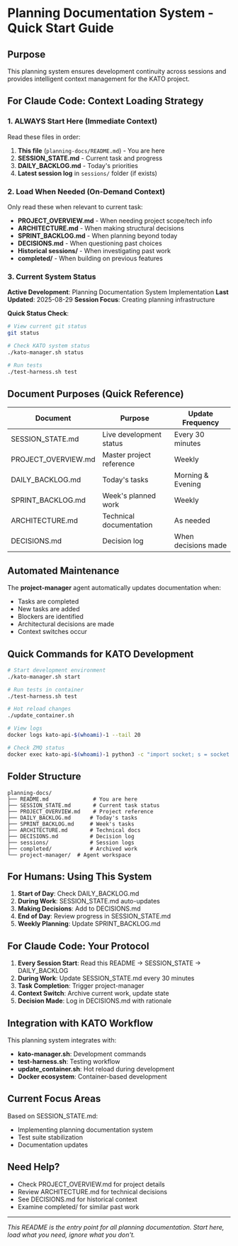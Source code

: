 # Planning Documentation System - Quick Start Guide

## Purpose
This planning system ensures development continuity across sessions and provides intelligent context management for the KATO project.

## For Claude Code: Context Loading Strategy

### 1. ALWAYS Start Here (Immediate Context)
Read these files in order:
1. **This file** (`planning-docs/README.md`) - You are here
2. **SESSION_STATE.md** - Current task and progress
3. **DAILY_BACKLOG.md** - Today's priorities
4. **Latest session log** in `sessions/` folder (if exists)

### 2. Load When Needed (On-Demand Context)
Only read these when relevant to current task:
- **PROJECT_OVERVIEW.md** - When needing project scope/tech info
- **ARCHITECTURE.md** - When making structural decisions
- **SPRINT_BACKLOG.md** - When planning beyond today
- **DECISIONS.md** - When questioning past choices
- **Historical sessions/** - When investigating past work
- **completed/** - When building on previous features

### 3. Current System Status

**Active Development**: Planning Documentation System Implementation
**Last Updated**: 2025-08-29
**Session Focus**: Creating planning infrastructure

**Quick Status Check**:
```bash
# View current git status
git status

# Check KATO system status
./kato-manager.sh status

# Run tests
./test-harness.sh test
```

## Document Purposes (Quick Reference)

| Document | Purpose | Update Frequency |
|----------|---------|------------------|
| SESSION_STATE.md | Live development status | Every 30 minutes |
| PROJECT_OVERVIEW.md | Master project reference | Weekly |
| DAILY_BACKLOG.md | Today's tasks | Morning & Evening |
| SPRINT_BACKLOG.md | Week's planned work | Weekly |
| ARCHITECTURE.md | Technical documentation | As needed |
| DECISIONS.md | Decision log | When decisions made |

## Automated Maintenance

The **project-manager** agent automatically updates documentation when:
- Tasks are completed
- New tasks are added
- Blockers are identified
- Architectural decisions are made
- Context switches occur

## Quick Commands for KATO Development

```bash
# Start development environment
./kato-manager.sh start

# Run tests in container
./test-harness.sh test

# Hot reload changes
./update_container.sh

# View logs
docker logs kato-api-$(whoami)-1 --tail 20

# Check ZMQ status
docker exec kato-api-$(whoami)-1 python3 -c "import socket; s = socket.socket(); s.settimeout(1); result = s.connect_ex(('localhost', 5555)); print('ZMQ port 5555 is', 'open' if result == 0 else 'closed')"
```

## Folder Structure
```
planning-docs/
├── README.md              # You are here
├── SESSION_STATE.md       # Current task status
├── PROJECT_OVERVIEW.md    # Project reference
├── DAILY_BACKLOG.md      # Today's tasks
├── SPRINT_BACKLOG.md     # Week's tasks
├── ARCHITECTURE.md       # Technical docs
├── DECISIONS.md          # Decision log
├── sessions/             # Session logs
├── completed/            # Archived work
└── project-manager/  # Agent workspace
```

## For Humans: Using This System

1. **Start of Day**: Check DAILY_BACKLOG.md
2. **During Work**: SESSION_STATE.md auto-updates
3. **Making Decisions**: Add to DECISIONS.md
4. **End of Day**: Review progress in SESSION_STATE.md
5. **Weekly Planning**: Update SPRINT_BACKLOG.md

## For Claude Code: Your Protocol

1. **Every Session Start**: Read this README → SESSION_STATE → DAILY_BACKLOG
2. **During Work**: Update SESSION_STATE.md every 30 minutes
3. **Task Completion**: Trigger project-manager
4. **Context Switch**: Archive current work, update state
5. **Decision Made**: Log in DECISIONS.md with rationale

## Integration with KATO Workflow

This planning system integrates with:
- **kato-manager.sh**: Development commands
- **test-harness.sh**: Testing workflow
- **update_container.sh**: Hot reload during development
- **Docker ecosystem**: Container-based development

## Current Focus Areas

Based on SESSION_STATE.md:
- Implementing planning documentation system
- Test suite stabilization
- Documentation updates

## Need Help?

- Check PROJECT_OVERVIEW.md for project details
- Review ARCHITECTURE.md for technical decisions
- See DECISIONS.md for historical context
- Examine completed/ for similar past work

---

*This README is the entry point for all planning documentation. Start here, load what you need, ignore what you don't.*